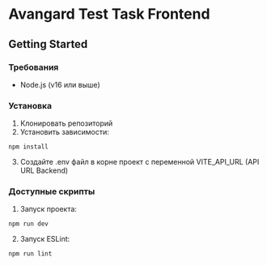 # Avangard Test Task Frontend

## **Getting Started**

### **Требования**
- Node.js (v16 или выше)

### **Установка**

1. Клонировать репозиторий
2. Установить зависимости:
  ```
  npm install
  ```
3. Создайте .env файл в корне проект с переменной VITE_API_URL (API URL Backend)

### **Доступные скрипты**

1. Запуск проекта:
  ```
  npm run dev
  ```
2. Запуск ESLint:
  ```
  npm run lint
  ```

   